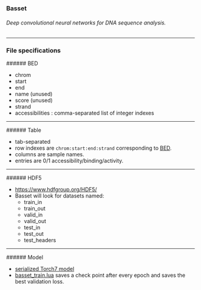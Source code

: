 ### Basset
###### Deep convolutional neural networks for DNA sequence analysis.
--------------------------------------------------------------------------------
### File specifications

<a name="bed"/>
###### BED

- chrom
- start
- end
- name (unused)
- score (unused)
- strand
- accessibilities : comma-separated list of integer indexes

--------------------------------------------------------------------------------
<a name="table"/>
###### Table

- tab-separated
- row indexes are `chrom:start:end:strand` corresponding to [BED](#bed).
- columns are sample names.
- entries are 0/1 accessibility/binding/activity.

--------------------------------------------------------------------------------
<a name="hdf5"/>
###### HDF5

- https://www.hdfgroup.org/HDF5/
- Basset will look for datasets named:
  - train_in
  - train_out
  - valid_in
  - valid_out
  - test_in
  - test_out
  - test_headers

--------------------------------------------------------------------------------
<a name="model"/>
###### Model

- [serialized Torch7 model](https://github.com/torch/torch7/blob/master/doc/serialization.md)
- [basset_train.lua](learning.md#train) saves a check point after every epoch and saves the best validation loss.
